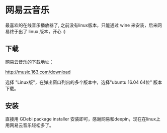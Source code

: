 # 网易云音乐

最喜欢的在线音乐播放器了, 之前没有linux版本，只能通过 wine 来安装，后来网易终于出了 linux 版本，开心 :)

## 下载

网易云音乐的下载地址：

http://music.163.com/download

选择 "Linux版"，在弹出窗口列出的多个版本中，选择"ubuntu 16.04 64位" 版本下载。

## 安装

直接用 GDebi package installer 安装即可，感谢网易和deepin，现在在linux上用网易云音乐轻松多了。

